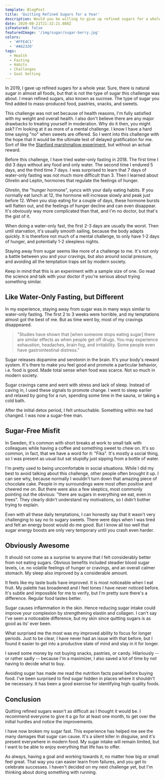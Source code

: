 ```yaml
---
template: BlogPost
title: 'Quitting Refined Sugars for a Year'
description: Would you be willing to give up refined sugars for a whole year only for the mental challenge? I did just that in 2019. Here's how it panned out!
date: 2020-08-21T21:32:21.888Z
isFeatured: false
featuredImage: '/img/sugar/sugar-berry.jpg'
colors:
  - '#FFE4C1'
  - '#A62320'
tags:
  - Health
  - Fasting
  - Habits
  - Challenges
  - Goal Setting
---
```


In 2019, I gave up refined sugars for a whole year.
Sure, there is natural sugar in almost all foods, but that is not the type of sugar this challenge was about.
I mean refined sugars, also known as sucrose.
The type of sugar you find added to mass-produced food, pastries, snacks, and sweets.

This challenge was not set because of health reasons, I'm fully satisfied with my weight and overall health.
I also don't believe there are any major drawbacks to treating yourself in moderation.
Why do it then, you might ask?
I'm looking at it as more of a mental challenge.
I know I have a hard time saying "no" when sweets are offered.
So I went into this challenge with the hope that it would be the ultimate test of delayed gratification for me.
Sort of like the [Stanford marshmallow experiment](https://en.wikipedia.org/wiki/Stanford_marshmallow_experiment), but without an actual reward.

Before this challenge, I have tried water-only fasting in 2018.
The first time I did 3 days without any food and only water.
The second time I endured 5 days, and the third time 7 days.
I was surprised to learn that 7 days of water-only fasting was not much more difficult than 3.
Then I learned about Ghrelin and Leptin, hormones that regulate the feelings of hunger.

Ghrelin, the "hunger hormone", syncs with your daily eating habits.
If you normally eat lunch at 12, the hormone will increase slowly and peak just before 12.
When you stop eating for a couple of days, these hormone bursts will flatten out, and the feelings of hunger decline and can even disappear.
It's obviously way more complicated than that, and I'm no doctor, but that's the gist of it.

When doing a water-only fast, the first 2-3 days are usually the worst.
Then until starvation, it's usually smooth sailing, because the body adapts quickly.
It is therefore not much of a mental challenge, to only have 1-2 days of hunger, and potentially 1-2 sleepless nights.

Staying away from sugar seems like more of a challenge to me.
It's not only a battle between you and your cravings, but also around social pressure, and avoiding all the temptation traps set by modern society.

Keep in mind that this is an experiment with a sample size of one.
Go read the science and talk with your doctor if you're serious about trying something similar.

## Like Water-Only Fasting, but Different

In my experience, staying away from sugar was in many ways similar to water-only fasting.
The first 2 to 3 weeks were horrible, and my temptations almost got the best of me.
But as time went by, most of my cravings disappeared.

> "Studies have shown that [when someone stops eating sugar] there are similar effects as when people get off drugs.
> You may experience exhaustion, headaches, brain fog, and irritability.
> Some people even have gastrointestinal distress."

Sugar releases dopamine and serotonin in the brain.
It's your body's reward system.
It's there to make you feel good and promote a particular behavior, i.e. food is good.
Made total sense when food was scarce.
Not so much in modern society.

Sugar cravings came and went with stress and lack of sleep.
Instead of caving in, I used these signals to promote change.
I went to sleep earlier and relaxed by going for a run, spending some time in the sauna, or taking a cold bath.

After the initial detox period, I felt untouchable.
Something within me had changed.
I was now a sugar-free man.

## Sugar-Free Misfit

In Sweden, it's common with short breaks at work to small talk with colleagues while having a coffee and something sweet to chew on.
It's so common, in fact, that we have a word for it: "Fika".
It's mostly a social thing, so I was present as usual but sat stupidly just sipping from a bottle of water.

I'm pretty used to being uncomfortable in social situations.
While I did my best to avoid talking about this challenge, other people often brought it up.
I can see why, because normally I wouldn't turn down that amazing piece of chocolate cake.
People in my surroundings were most often positive and cheered me on.
But there were also a few skeptics, most commonly pointing out the obvious: "there are sugars in everything we eat, even in trees".
They clearly didn't understand my motivations, so I didn't bother trying to explain.

Even with all these daily temptations, I can honestly say that it wasn't very challenging to say no to sugary sweets.
There were days when I was tired and felt an energy boost would do me good.
But I know all too well that sugar energy boosts are only very temporary until you crash even harder.

## Obviously Awesome

It should not come as a surprise to anyone that I felt considerably better from not eating sugars.
Obvious benefits included steadier blood sugar levels, i.e. no volatile feelings of hunger or cravings, and an overall calmer stomach.
My sleep also improved by a considerable amount.

It feels like my taste buds have improved.
It is most noticeable when I eat fruit.
My palette has broadened and I feel tones I have never noticed before.
It's subtle and impossible for me to verify, but I'm pretty sure there's a difference.
Regular food tastes better.

Sugar causes inflammation in the skin.
Hence reducing sugar intake could improve your complexion by strengthening elastin and collagen.
I can't say I've seen a noticeable difference, but my skin since quitting sugars is as good as its' ever been.

What surprised me the most was my improved ability to focus for longer periods.
Just to be clear, I have never had an issue with that before, but I found it easier to get into a productive state of mind and stay in it for longer.

I saved some money by not buying snacks, pastries, or candy.
Hilariously -- or rather sadly -- because I'm a maximizer, I also saved a lot of time by not having to decide what to buy.

Avoiding sugar has made me read the nutrition facts panel before buying food.
I've been surprised to find sugar hidden in places where it shouldn't be necessary.
It has been a good exercise for identifying high-quality foods.

## Conclusion

Quitting refined sugars wasn't as difficult as I thought it would be.
I recommend everyone to give it a go for at least one month, to get over the initial hurdles and notice the improvements.

I have now broken my sugar fast.
This experience has helped me see the many damages that sugar can cause.
It's a silent killer in disguise, and it's present everywhere in modern food.
My sugar intake will remain limited, but I want to be able to enjoy everything that life has to offer.

As always, having a goal and working towards it, no matter how big or small feel great.
That way you can easier learn from failures, and you get to celebrate successes.
I haven't decided on my next challenge yet, but I'm thinking about doing something with running.
